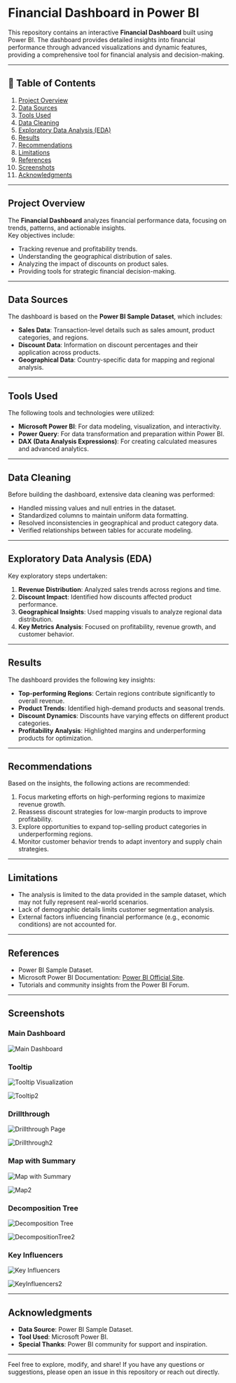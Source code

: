 # Financial Dashboard in Power BI

This repository contains an interactive **Financial Dashboard** built using Power BI. The dashboard provides detailed insights into financial performance through advanced visualizations and dynamic features, providing a comprehensive tool for financial analysis and decision-making.

---

## 📑 Table of Contents

1. [Project Overview](#project-overview)  
2. [Data Sources](#data-sources)  
3. [Tools Used](#tools-used)  
4. [Data Cleaning](#data-cleaning)  
5. [Exploratory Data Analysis (EDA)](#exploratory-data-analysis-eda)  
6. [Results](#results)  
7. [Recommendations](#recommendations)  
8. [Limitations](#limitations)  
9. [References](#references)  
10. [Screenshots](#screenshots)  
11. [Acknowledgments](#acknowledgments)  

---

## Project Overview

The **Financial Dashboard** analyzes financial performance data, focusing on trends, patterns, and actionable insights.  
Key objectives include:  
- Tracking revenue and profitability trends.  
- Understanding the geographical distribution of sales.  
- Analyzing the impact of discounts on product sales.  
- Providing tools for strategic financial decision-making.

---

## Data Sources

The dashboard is based on the **Power BI Sample Dataset**, which includes:  
- **Sales Data**: Transaction-level details such as sales amount, product categories, and regions.  
- **Discount Data**: Information on discount percentages and their application across products.  
- **Geographical Data**: Country-specific data for mapping and regional analysis.

---

## Tools Used

The following tools and technologies were utilized:  
- **Microsoft Power BI**: For data modeling, visualization, and interactivity.  
- **Power Query**: For data transformation and preparation within Power BI.  
- **DAX (Data Analysis Expressions)**: For creating calculated measures and advanced analytics.

---

## Data Cleaning

Before building the dashboard, extensive data cleaning was performed:  
- Handled missing values and null entries in the dataset.  
- Standardized columns to maintain uniform data formatting.  
- Resolved inconsistencies in geographical and product category data.  
- Verified relationships between tables for accurate modeling.

---

## Exploratory Data Analysis (EDA)

Key exploratory steps undertaken:  
1. **Revenue Distribution**: Analyzed sales trends across regions and time.  
2. **Discount Impact**: Identified how discounts affected product performance.  
3. **Geographical Insights**: Used mapping visuals to analyze regional data distribution.  
4. **Key Metrics Analysis**: Focused on profitability, revenue growth, and customer behavior.

---

## Results

The dashboard provides the following key insights:  
- **Top-performing Regions**: Certain regions contribute significantly to overall revenue.  
- **Product Trends**: Identified high-demand products and seasonal trends.  
- **Discount Dynamics**: Discounts have varying effects on different product categories.  
- **Profitability Analysis**: Highlighted margins and underperforming products for optimization.

---

## Recommendations

Based on the insights, the following actions are recommended:  
1. Focus marketing efforts on high-performing regions to maximize revenue growth.  
2. Reassess discount strategies for low-margin products to improve profitability.  
3. Explore opportunities to expand top-selling product categories in underperforming regions.  
4. Monitor customer behavior trends to adapt inventory and supply chain strategies.

---

## Limitations

- The analysis is limited to the data provided in the sample dataset, which may not fully represent real-world scenarios.  
- Lack of demographic details limits customer segmentation analysis.  
- External factors influencing financial performance (e.g., economic conditions) are not accounted for.  

---

## References

- Power BI Sample Dataset.  
- Microsoft Power BI Documentation: [Power BI Official Site](https://powerbi.microsoft.com/documentation/).  
- Tutorials and community insights from the Power BI Forum.

---

## Screenshots

### Main Dashboard
![Main Dashboard](https://github.com/user-attachments/assets/0e4ffaef-038f-4e2a-bb9b-91707ca21df0)

### Tooltip 
![Tooltip Visualization](https://github.com/user-attachments/assets/31f1e1f3-5c39-4aa3-94f9-5037753c10bf)

![Tooltip2](https://github.com/user-attachments/assets/e1d28451-eabe-407c-9428-21911b657447)


### Drillthrough 
![Drillthrough Page](https://github.com/user-attachments/assets/8e1b44d0-2dbf-4eae-a79e-d239a8d7c35f)

![Drillthrough2](https://github.com/user-attachments/assets/3605e565-6a00-4afa-ab55-e211a41a5f74)

### Map with Summary
![Map with Summary](https://github.com/user-attachments/assets/31269cfb-2217-4dcf-97f8-b8b61f10eca6)

![Map2](https://github.com/user-attachments/assets/d91647fb-efbc-40eb-b5b3-6870efa73a60)

### Decomposition Tree
![Decomposition Tree](https://github.com/user-attachments/assets/ee9f7925-116d-42ae-b3d5-8681b6ec6ad4)

![DecompositionTree2](https://github.com/user-attachments/assets/6ff214b8-79c1-4306-a18a-d81efe2c5909)

### Key Influencers
![Key Influencers](https://github.com/user-attachments/assets/4fc1b539-dfa2-4f03-970f-9d89b41ff721)

![KeyInfluencers2](https://github.com/user-attachments/assets/65ed1854-dcfe-48d4-8a00-5d12e3ce9d50)


---

## Acknowledgments

- **Data Source**: Power BI Sample Dataset.  
- **Tool Used**: Microsoft Power BI.  
- **Special Thanks**: Power BI community for support and inspiration.

---

Feel free to explore, modify, and share! If you have any questions or suggestions, please open an issue in this repository or reach out directly.
